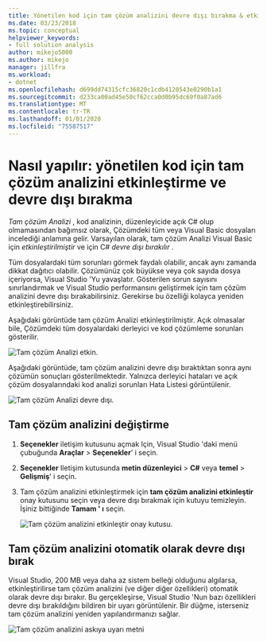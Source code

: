 ```yaml
---
title: Yönetilen kod için tam çözüm analizini devre dışı bırakma & etkinleştir
ms.date: 03/23/2018
ms.topic: conceptual
helpviewer_keywords:
- full solution analysis
author: mikejo5000
ms.author: mikejo
manager: jillfra
ms.workload:
- dotnet
ms.openlocfilehash: d699dd74315cfc36820c1cdb4120543e0290b1a1
ms.sourcegitcommit: d233ca00ad45e50cf62cca0d0b95dc69f0a87ad6
ms.translationtype: MT
ms.contentlocale: tr-TR
ms.lasthandoff: 01/01/2020
ms.locfileid: "75587517"
---
```

# <a name="how-to-enable-and-disable-full-solution-analysis-for-managed-code"></a>Nasıl yapılır: yönetilen kod için tam çözüm analizini etkinleştirme ve devre dışı bırakma

*Tam çözüm Analizi* , kod analizinin, düzenleyicide açık C# olup olmamasından bağımsız olarak, Çözümdeki tüm veya Visual Basic dosyaları incelediği anlamına gelir. Varsayılan olarak, tam çözüm Analizi Visual Basic için *etkinleştirilmiştir* ve için C# *devre dışı bırakılır* .

Tüm dosyalardaki tüm sorunları görmek faydalı olabilir, ancak aynı zamanda dikkat dağıtıcı olabilir. Çözümünüz çok büyükse veya çok sayıda dosya içeriyorsa, Visual Studio 'Yu yavaşlatır. Gösterilen sorun sayısını sınırlandırmak ve Visual Studio performansını geliştirmek için tam çözüm analizini devre dışı bırakabilirsiniz. Gerekirse bu özelliği kolayca yeniden etkinleştirebilirsiniz.

Aşağıdaki görüntüde tam çözüm Analizi etkinleştirilmiştir. Açık olmasalar bile, Çözümdeki tüm dosyalardaki derleyici ve kod çözümleme sorunları gösterilir.

![Tam çözüm Analizi etkin.](../code-quality/media/fsa_enabled.png)

Aşağıdaki görüntüde, tam çözüm analizini devre dışı bıraktıktan sonra aynı çözümün sonuçları gösterilmektedir. Yalnızca derleyici hataları ve açık çözüm dosyalarındaki kod analizi sorunları Hata Listesi görüntülenir.

![Tam çözüm Analizi devre dışı.](../code-quality/media/fsa_disabled.png)

## <a name="toggle-full-solution-analysis"></a>Tam çözüm analizini değiştirme

1. **Seçenekler** iletişim kutusunu açmak Için, Visual Studio 'daki menü çubuğunda **Araçlar** > **Seçenekler**' i seçin.

1. **Seçenekler** Iletişim kutusunda **metin düzenleyici** > **C#** veya **temel** > **Gelişmiş**' i seçin.

1. Tam çözüm analizini etkinleştirmek için **tam çözüm analizini etkinleştir** onay kutusunu seçin veya devre dışı bırakmak için kutuyu temizleyin. İşiniz bittiğinde **Tamam ' ı** seçin.

   ![Tam çözüm analizini etkinleştir onay kutusu.](../code-quality/media/options-enable-full-solution-analysis.png)

## <a name="automatically-disable-full-solution-analysis"></a>Tam çözüm analizini otomatik olarak devre dışı bırak

Visual Studio, 200 MB veya daha az sistem belleği olduğunu algılarsa, etkinleştirilirse tam çözüm analizini (ve diğer diğer özellikleri) otomatik olarak devre dışı bırakır. Bu gerçekleşirse, Visual Studio 'Nun bazı özellikleri devre dışı bırakıldığını bildiren bir uyarı görüntülenir. Bir düğme, isterseniz tam çözüm analizini yeniden yapılandırmanızı sağlar.

![Tam çözüm analizini askıya uyarı metni](../code-quality/media/fsa_alert.png)
